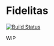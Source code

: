 # Fidelitas

[![Build Status](https://travis-ci.org/nicmr/fidelitas.svg?branch=master)](https://travis-ci.org/nicmr/fidelitas)

WIP